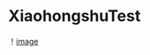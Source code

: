 # XiaohongshuTest


！[image](https://github.com/tianmeng0111/XiaohongshuTest/blob/master/GIF01.gif)
